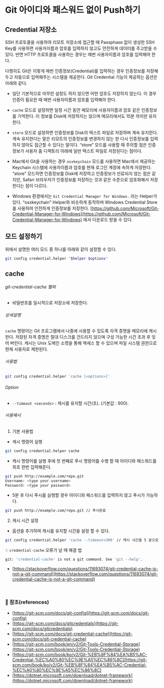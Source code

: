 # Git 아이디와 패스워드 없이 Push하기

## Credential 저장소
SSH 프로토콜을 사용하여 리모트 저장소에 접근할 때 Passphase 없이 생성한 SSH Key를 사용하면 사용자이름과 암호를 입력하지 않고도 안전하게 데이터를 주고받을 수 있다. 반면 HTTP 프로토콜을 사용하는 경우는 매번 사용자이름과 암호를 입력해야 한다.

다행히도 Git은 이렇게 매번 인증정보(Credential)를 입력하는 경우 인증정보를 저장해두고 자동으로 입력해주는 시스템을 제공한다. Git Credential 기능이 제공하는 옵션은 아래와 같다.


- 일단 기본적으로 아무런 설정도 하지 않으면 어떤 암호도 저장하지 않는다. 이 경우 인증이 필요한 때 매번 사용자이름과 암호를 입력해야 한다.

- `cache` 모드로 설정하면 일정 시간 동안 메모리에 사용자이름과 암호 같은 인증정보를 기억한다. 이 정보를 Disk에 저장하지는 않으며 메모리에서도 15분 까지만 유지한다.

- `store` 모드로 설정하면 인증정보를 Disk의 텍스트 파일로 저장하며 계속 유지한다. 계속 유지한다는 말은 리모트의 인증정보를 변경하지 않는 한 다시 인증정보를 입력하지 않아도 접근할 수 있다는 말이다. “store” 모드를 사용할 때 주의할 점은 인증정보가 사용자 홈 디렉토리 아래에 일반 텍스트 파일로 저장된다는 점이다.

- Mac에서 Git을 사용하는 경우 `osxkeychain` 모드를 사용하면 Mac에서 제공하는 Keychain 시스템에 사용자이름과 암호를 현재 로그인 계정에 속하게 저장한다. “store” 모드하면 인증정보를 Disk에 저장하고 인증정보가 만료되지 않는 점은 같지만, Safari 브라우저가 인증정보를 저장하는 것과 같은 수준으로 암호화해서 저장한다는 점이 다르다.

- Windows 환경에서는 `Git Credential Manager for Windows.` 라는 Helper가 있다. “osxkeychain” Helper와 비슷하게 동작하며 Windows Credential Store를 사용하여 안전하게 인증정보를 저장한다. [https://github.com/Microsoft/Git-Credential-Manager-for-Windows](https://github.com/Microsoft/Git-Credential-Manager-for-Windows) 에서 다운로드 받을 수 있다.


## 모드 설정하기
위에서 설명한 여러 모드 중 하나를 아래와 같이 설정할 수 있다.

```bash
git config credential.helper "$helper $options"
```

## cache
###### git-credential-cache 헬퍼
- 비밀번호를 일시적으로 저장소에 저장한다.

###### 상세설명
`cache` 명령어는 Git 프로그램에서 나중에 사용할 수 있도록 자격 증명을 메모리에 캐시한다. 저장된 자격 증명은 절대 디스크를 건드리지 않으며 구성 가능한 시간 초과 후 잊어 버린다. 캐시는 Unix 도메인 소켓을 통해 액세스 할 수 있으며 파일 시스템 권한으로 현재 사용자로 제한된다.

###### 사용법
```bash
git config credential.helper 'cache [<options>]'
```

###### Option
- `--timeout <seconds>` :  캐시를 유지할 시간(초). (기본값 : 900).

###### 사용예시
1. 기본 사용법
- 캐시 명령어 실행
```bash
git config credential.helper cache
```
- 캐시 명령어를 실행 후에 첫 번째로 푸시 명령어를 수행 할 때 아이디와 패스워드를 최초 한번 입력해준다.
```bash
git push http://example.com/repo.git
Username: <type your username>
Password: <type your password>
```
- 5분 후 다시 푸시를 실행할 경우 아이디와 패스워드를 입력하지 않고 푸시가 가능하다.
```bash
git push http://example.com/repo.git // 푸시완료
```

2. 캐시 시간 설정
- 옵션을 추가하여 캐시를 유지할 시간을 설정 할 수 있다.
```bash
git config credential.helper 'cache --timeout=300' // 캐시 시간을 5 분으로 설정
```

:bulb: `credential-cache` 오류가 날 때 해결 법
```bash
git: 'credential-cache' is not a git command. See 'git --help'.
```
- [https://stackoverflow.com/questions/11693074/git-credential-cache-is-not-a-git-command](https://stackoverflow.com/questions/11693074/git-credential-cache-is-not-a-git-command)


<br>

### :bookmark_tabs: 참조(references)
- [https://git-scm.com/docs/git-config](https://git-scm.com/docs/git-config)
- [https://git-scm.com/docs/gitcredentials](https://git-scm.com/docs/gitcredentials)
- [https://git-scm.com/docs/git-credential-cache](https://git-scm.com/docs/git-credential-cache)
- [https://git-scm.com/book/en/v2/Git-Tools-Credential-Storage](https://git-scm.com/book/en/v2/Git-Tools-Credential-Storage)
- [https://git-scm.com/book/ko/v2/Git-%EB%8F%84%EA%B5%AC-Credential-%EC%A0%80%EC%9E%A5%EC%86%8C](https://git-scm.com/book/ko/v2/Git-%EB%8F%84%EA%B5%AC-Credential-%EC%A0%80%EC%9E%A5%EC%86%8C)
- [https://dotnet.microsoft.com/download/dotnet-framework](https://dotnet.microsoft.com/download/dotnet-framework)